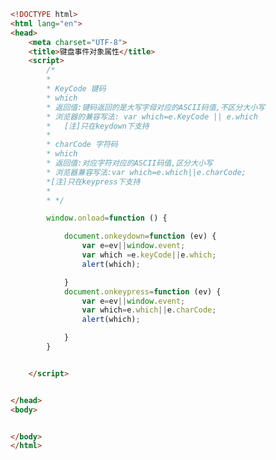 
<BlogInfo title="85.键盘事件对象属性" author="白日梦想猿" pv=0 read_times=0 pre_cost_time=0分46秒 category="js学习" tag_list="['js学习']" create_time="2021.01.06 19:16:47" update_time="2021.01.06 19:28:38" />

```html
<!DOCTYPE html>
<html lang="en">
<head>
    <meta charset="UTF-8">
    <title>键盘事件对象属性</title>
    <script>
        /*
        *
        * KeyCode 键码
        * which
        * 返回值:键码返回的是大写字母对应的ASCII码值,不区分大小写
        * 浏览器的兼容写法: var which=e.KeyCode || e.which
        *   [注]只在keydown下支持
        *
        * charCode 字符码
        * which
        * 返回值:对应字符对应的ASCII码值,区分大小写
        * 浏览器兼容写法:var which=e.which||e.charCode;
        *[注]只在keypress下支持
        *
        * */

        window.onload=function () {

            document.onkeydown=function (ev) {
                var e=ev||window.event;
                var which =e.keyCode||e.which;
                alert(which);

            }
            document.onkeypress=function (ev) {
                var e=ev||window.event;
                var which=e.which||e.charCode;
                alert(which);

            }
        }


    </script>


</head>
<body>


</body>
</html>
```
